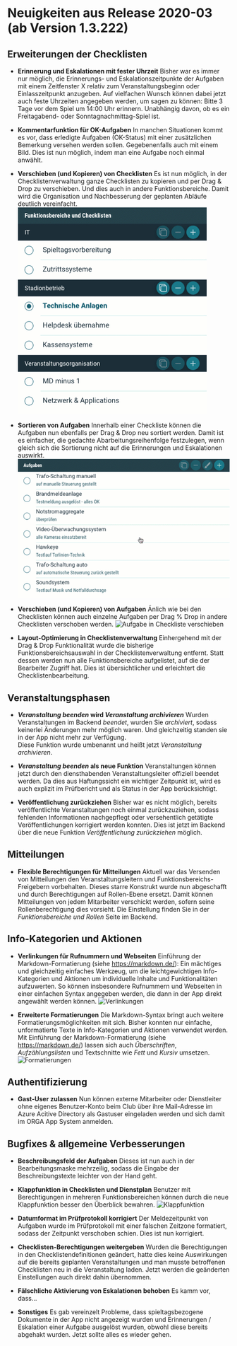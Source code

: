 # Neuigkeiten aus Release 2020-03 (ab Version 1.3.222)

## Erweiterungen der Checklisten
- **Erinnerung und Eskalationen mit fester Uhrzeit**
Bisher war es immer nur möglich, die Erinnerungs- und Eskalationszeitpunkte der Aufgaben mit einem Zeitfenster X relativ zum Veranstaltungsbeginn oder Einlasszeitpunkt anzugeben. Auf vielfachen Wunsch können dabei jetzt auch feste Uhrzeiten angegeben werden, um sagen zu können: Bitte 3 Tage vor dem Spiel um 14:00 Uhr erinnern. Unabhängig davon, ob es ein Freitagabend- oder Sonntagnachmittag-Spiel ist.

- **Kommentarfunktion für OK-Aufgaben**
In manchen Situationen kommt es vor, dass erledigte Aufgaben (OK-Status) mit einer zusätzlichen Bemerkung versehen werden sollen. Gegebenenfalls auch mit einem Bild. Dies ist nun möglich, indem man eine Aufgabe noch einmal anwählt.

- **Verschieben (und Kopieren) von Checklisten**
Es ist nun möglich, in der Checklistenverwaltung ganze Checklisten zu kopieren und per Drag & Drop zu verschieben. Und dies auch in andere Funktionsbereiche. Damit wird die Organisation und Nachbesserung der geplanten Abläufe deutlich vereinfacht.<br>
![Checklisten sortieren](Bilder/checklisten01.gif)

- **Sortieren von Aufgaben**
Innerhalb einer Checkliste können die Aufgaben nun ebenfalls per Drag & Drop neu sortiert werden. Damit ist es einfacher, die gedachte Abarbeitungsreihenfolge festzulegen, wenn gleich sich die Sortierung nicht auf die Erinnerungen und Eskalationen auswirkt.<br>
![Aufgaben sortieren](Bilder/aufgaben01.gif)

- **Verschieben (und Kopieren) von Aufgaben**
Änlich wie bei den Checklisten können auch einzelne Aufgaben per Drag % Drop in andere Checklisten verschoben werden. 
![Aufgabe in Checkliste verschieben](\Bilder\aufgaben02.gif)

- **Layout-Optimierung in Checklistenverwaltung**
Einhergehend mit der Drag & Drop Funktionalität wurde die bisherige Funktionsbereichsauswahl in der Checklistenverwaltung entfernt. Statt dessen werden nun alle Funktionsbereiche aufgelistet, auf die der Bearbeiter Zugriff hat. Dies ist übersichtlicher und erleichtert die Checklistenbearbeitung. 
 
## Veranstaltungsphasen

- **_Veranstaltung beenden_ wird _Veranstaltung archivieren_**
Wurden Veranstaltungen im Backend _beendet_, wurden Sie _archiviert_, sodass keinerlei Änderungen mehr möglich waren. Und gleichzeitig standen sie in der App nicht mehr zur Verfügung.   
Diese Funktion wurde umbenannt und heißt jetzt _Veranstaltung archivieren_.

- **_Veranstaltung beenden_ als neue Funktion**
Veranstaltungen können jetzt durch den diensthabenden Veranstaltungsleiter offiziell beendet werden. Da dies aus Haftungssicht ein wichtiger Zeitpunkt ist, wird es auch explizit im Prüfbericht und als Status in der App berücksichtigt. 

- **Veröffentlichung zurückziehen**
Bisher war es nicht möglich, bereits veröffentlichte Veranstaltungen noch einmal zurückzuziehen, sodass fehlenden Informationen nachgepflegt oder versehentlich getätigte Veröffentlichungen korrigiert werden konnten. Dies ist jetzt im Backend über die neue Funktion _Veröffentlichung zurückziehen_ möglich.

## Mitteilungen

- **Flexible Berechtigungen für Mitteilungen**
Aktuell war das Versenden von Mitteilungen den Veranstaltungsleitern und Funktionsbereichs-Freigebern vorbehalten. Dieses starre Konstrukt wurde nun abgeschafft und durch Berechtigungen auf Rollen-Ebene ersetzt. Damit können Mitteilungen von jedem Mitarbeiter verschickt werden, sofern seine Rollenberechtigung dies vorsieht. Die Einstellung finden Sie in der _Funktionsbereiche und Rollen_ Seite im Backend. 


## Info-Kategorien und Aktionen

- **Verlinkungen für Rufnummern und Webseiten**
Einführung der Markdown-Formatierung (siehe https://markdown.de/): 
Ein mächtiges und gleichzeitig einfaches Werkzeug, um die leichtgewichtigen Info-Kategorien und Aktionen um individuelle Inhalte und Funktionalitäten aufzuwerten. So können insbesondere Rufnummern und Webseiten in einer einfachen Syntax angegeben werden, die dann in der App direkt angewählt werden können.
![Verlinkungen](\Bilder\infokategorien01.gif)

- **Erweiterte Formatierungen**
Die Markdown-Syntax bringt auch weitere Formatierungsmöglichkeiten mit sich. Bisher konnten nur einfache, unformatierte Texte in Info-Kategorien und Aktionen verwendet werden. Mit Einführung der Markdown-Formatierung (siehe https://markdown.de/) lassen sich auch _Überschriften_, _Aufzählungslisten_ und Textschnitte wie _Fett_ und _Kursiv_ umsetzen. 
![Formatierungen](\Bilder\infokategorien02.gif)

## Authentifizierung
- **Gast-User zulassen**
Nun können externe Mitarbeiter oder Dienstleiter ohne eigenes Benutzer-Konto beim Club über ihre Mail-Adresse im Azure Acitive Directory als Gastuser eingeladen werden und sich damit im ORGA App System anmelden.  



## Bugfixes & allgemeine Verbesserungen

- **Beschreibungsfeld der Aufgaben**
Dieses ist nun auch in der Bearbeitungsmaske mehrzeilig, sodass die Eingabe der Beschreibungstexte leichter von der Hand geht.

- **Klappfunktion in Checklisten und Dienstplan**
Benutzer mit Berechtigungen in mehreren Funktionsbereichen können durch die neue Klappfunktion besser den Überblick bewahren. 
![Klappfunktion](\Bilder\klappfunktion01.gif)

- **Datumformat im Prüfprotokoll korrigiert**
Der Meldezeitpunkt von Aufgaben wurde im Prüfprotokoll mit einer falschen Zeitzone formatiert, sodass der Zeitpunkt verschoben schien. Dies ist nun korrigiert.

- **Checklisten-Berechtigungen weitergeben**
Wurden die Berechtigungen in den Checklistendefinitionen geändert, hatte dies keine Auswirkungen auf die bereits geplanten Veranstaltungen und man musste betroffenen Checklisten neu in die Veranstaltung laden. Jetzt werden die geänderten Einstellungen auch direkt dahin übernommen.

- **Fälschliche Aktivierung von Eskalationen behoben**
Es kamm vor, dass...


- **Sonstiges**
Es gab vereinzelt Probleme, dass spieltagsbezogene Dokumente in der App nicht angezeigt wurden und Erinnerungen / Eskalation einer Aufgabe ausgelöst wurden, obwohl diese bereits abgehakt wurden. Jetzt sollte alles es wieder gehen. 

